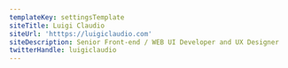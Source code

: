 ```yaml
---
templateKey: settingsTemplate
siteTitle: Luigi Claudio
siteUrl: 'htttps://luigiclaudio.com'
siteDescription: Senior Front-end / WEB UI Developer and UX Designer
twitterHandle: luigiclaudio
---
```



